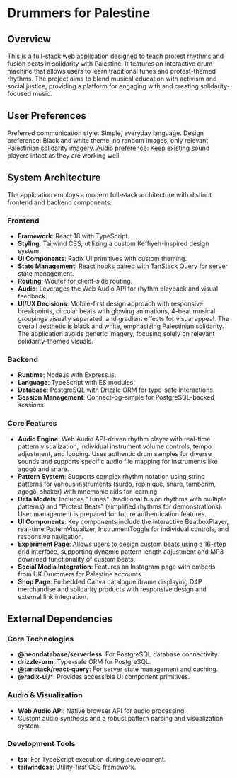 # Drummers for Palestine

## Overview
This is a full-stack web application designed to teach protest rhythms and fusion beats in solidarity with Palestine. It features an interactive drum machine that allows users to learn traditional tunes and protest-themed rhythms. The project aims to blend musical education with activism and social justice, providing a platform for engaging with and creating solidarity-focused music.

## User Preferences
Preferred communication style: Simple, everyday language.
Design preference: Black and white theme, no random images, only relevant Palestinian solidarity imagery.
Audio preference: Keep existing sound players intact as they are working well.

## System Architecture
The application employs a modern full-stack architecture with distinct frontend and backend components.

### Frontend
- **Framework**: React 18 with TypeScript.
- **Styling**: Tailwind CSS, utilizing a custom Keffiyeh-inspired design system.
- **UI Components**: Radix UI primitives with custom theming.
- **State Management**: React hooks paired with TanStack Query for server state management.
- **Routing**: Wouter for client-side routing.
- **Audio**: Leverages the Web Audio API for rhythm playback and visual feedback.
- **UI/UX Decisions**: Mobile-first design approach with responsive breakpoints, circular beats with glowing animations, 4-beat musical groupings visually separated, and gradient effects for visual appeal. The overall aesthetic is black and white, emphasizing Palestinian solidarity. The application avoids generic imagery, focusing solely on relevant solidarity-themed visuals.

### Backend
- **Runtime**: Node.js with Express.js.
- **Language**: TypeScript with ES modules.
- **Database**: PostgreSQL with Drizzle ORM for type-safe interactions.
- **Session Management**: Connect-pg-simple for PostgreSQL-backed sessions.

### Core Features
- **Audio Engine**: Web Audio API-driven rhythm player with real-time pattern visualization, individual instrument volume controls, tempo adjustment, and looping. Uses authentic drum samples for diverse sounds and supports specific audio file mapping for instruments like agogô and snare.
- **Pattern System**: Supports complex rhythm notation using string patterns for various instruments (surdo, repinique, snare, tamborim, agogô, shaker) with mnemonic aids for learning.
- **Data Models**: Includes "Tunes" (traditional fusion rhythms with multiple patterns) and "Protest Beats" (simplified rhythms for demonstrations). User management is prepared for future authentication features.
- **UI Components**: Key components include the interactive BeatboxPlayer, real-time PatternVisualizer, InstrumentToggle for individual controls, and responsive navigation.
- **Experiment Page**: Allows users to design custom beats using a 16-step grid interface, supporting dynamic pattern length adjustment and MP3 download functionality of custom beats.
- **Social Media Integration**: Features an Instagram page with embeds from UK Drummers for Palestine accounts.
- **Shop Page**: Embedded Canva catalogue iframe displaying D4P merchandise and solidarity products with responsive design and external link integration.

## External Dependencies

### Core Technologies
- **@neondatabase/serverless**: For PostgreSQL database connectivity.
- **drizzle-orm**: Type-safe ORM for PostgreSQL.
- **@tanstack/react-query**: For server state management and caching.
- **@radix-ui/***: Provides accessible UI component primitives.

### Audio & Visualization
- **Web Audio API**: Native browser API for audio processing.
- Custom audio synthesis and a robust pattern parsing and visualization system.

### Development Tools
- **tsx**: For TypeScript execution during development.
- **tailwindcss**: Utility-first CSS framework.